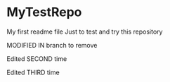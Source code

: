 # MyTestRepo
My first readme file
Just to test and try this repository


MODIFIED IN branch to remove

Edited SECOND time

Edited THIRD time
